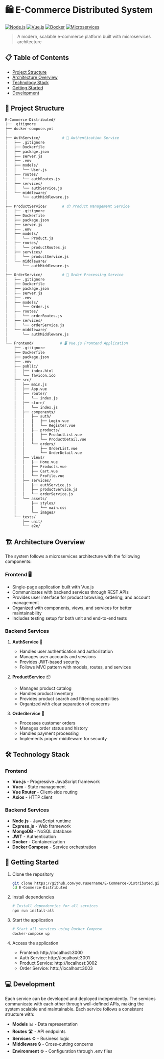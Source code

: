 # 🛍️ E-Commerce Distributed System

[![Node.js](https://img.shields.io/badge/Node.js-v18-green)](https://nodejs.org/)
[![Vue.js](https://img.shields.io/badge/Vue.js-3-blue)](https://vuejs.org/)
[![Docker](https://img.shields.io/badge/Docker-✓-blue)](https://www.docker.com/)
[![Microservices](https://img.shields.io/badge/Architecture-Microservices-orange)](https://microservices.io/)

> A modern, scalable e-commerce platform built with microservices architecture

## 📋 Table of Contents
- [Project Structure](#-project-structure)
- [Architecture Overview](#-architecture-overview)
- [Technology Stack](#-technology-stack)
- [Getting Started](#-getting-started)
- [Development](#-development)

## 📁 Project Structure

```bash
E-Commerce-Distributed/
├── .gitignore
├── docker-compose.yml
│
├── AuthService/          # 🔐 Authentication Service
│   ├── .gitignore
│   ├── Dockerfile
│   ├── package.json
│   ├── server.js
│   ├── .env
│   ├── models/
│   │   └── User.js
│   ├── routes/
│   │   └── authRoutes.js
│   ├── services/
│   │   └── authService.js
│   └── middleware/
│       └── authMiddleware.js
│
├── ProductService/       # 📦 Product Management Service
│   ├── .gitignore
│   ├── Dockerfile
│   ├── package.json
│   ├── server.js
│   ├── .env
│   ├── models/
│   │   └── Product.js
│   ├── routes/
│   │   └── productRoutes.js
│   ├── services/
│   │   └── productService.js
│   └── middleware/
│       └── authMiddleware.js
│
├── OrderService/         # 🛒 Order Processing Service
│   ├── .gitignore
│   ├── Dockerfile
│   ├── package.json
│   ├── server.js
│   ├── .env
│   ├── models/
│   │   └── Order.js
│   ├── routes/
│   │   └── orderRoutes.js
│   ├── services/
│   │   └── orderService.js
│   └── middleware/
│       └── authMiddleware.js
│
└── Frontend/            # 🖥️ Vue.js Frontend Application
    ├── .gitignore
    ├── Dockerfile
    ├── package.json
    ├── .env
    ├── public/
    │   ├── index.html
    │   └── favicon.ico
    ├── src/
    │   ├── main.js
    │   ├── App.vue
    │   ├── router/
    │   │   └── index.js
    │   ├── store/
    │   │   └── index.js
    │   ├── components/
    │   │   ├── auth/
    │   │   │   ├── Login.vue
    │   │   │   └── Register.vue
    │   │   ├── products/
    │   │   │   ├── ProductList.vue
    │   │   │   └── ProductDetail.vue
    │   │   └── orders/
    │   │       ├── OrderList.vue
    │   │       └── OrderDetail.vue
    │   ├── views/
    │   │   ├── Home.vue
    │   │   ├── Products.vue
    │   │   ├── Cart.vue
    │   │   └── Profile.vue
    │   ├── services/
    │   │   ├── authService.js
    │   │   ├── productService.js
    │   │   └── orderService.js
    │   └── assets/
    │       ├── styles/
    │       │   └── main.css
    │       └── images/
    └── tests/
        ├── unit/
        └── e2e/
```

## 🏗️ Architecture Overview

The system follows a microservices architecture with the following components:

### Frontend 🖥️
- Single-page application built with Vue.js
- Communicates with backend services through REST APIs
- Provides user interface for product browsing, ordering, and account management
- Organized with components, views, and services for better maintainability
- Includes testing setup for both unit and end-to-end tests

### Backend Services

1. **AuthService** 🔐
   - Handles user authentication and authorization
   - Manages user accounts and sessions
   - Provides JWT-based security
   - Follows MVC pattern with models, routes, and services

2. **ProductService** 📦
   - Manages product catalog
   - Handles product inventory
   - Provides product search and filtering capabilities
   - Organized with clear separation of concerns

3. **OrderService** 🛒
   - Processes customer orders
   - Manages order status and history
   - Handles payment processing
   - Implements proper middleware for security

## 🛠️ Technology Stack

### Frontend
- **Vue.js** - Progressive JavaScript framework
- **Vuex** - State management
- **Vue Router** - Client-side routing
- **Axios** - HTTP client

### Backend Services
- **Node.js** - JavaScript runtime
- **Express.js** - Web framework
- **MongoDB** - NoSQL database
- **JWT** - Authentication
- **Docker** - Containerization
- **Docker Compose** - Service orchestration

## 🚀 Getting Started

1. Clone the repository
   ```bash
   git clone https://github.com/yourusername/E-Commerce-Distributed.git
   cd E-Commerce-Distributed
   ```

2. Install dependencies
   ```bash
   # Install dependencies for all services
   npm run install-all
   ```

3. Start the application
   ```bash
   # Start all services using Docker Compose
   docker-compose up
   ```

4. Access the application
   - Frontend: http://localhost:3000
   - Auth Service: http://localhost:3001
   - Product Service: http://localhost:3002
   - Order Service: http://localhost:3003

## 💻 Development

Each service can be developed and deployed independently. The services communicate with each other through well-defined APIs, making the system scalable and maintainable. Each service follows a consistent structure with:

- **Models** 📊 - Data representation
- **Routes** 🛣️ - API endpoints
- **Services** ⚙️ - Business logic
- **Middleware** 🔒 - Cross-cutting concerns
- **Environment** ⚙️ - Configuration through .env files

